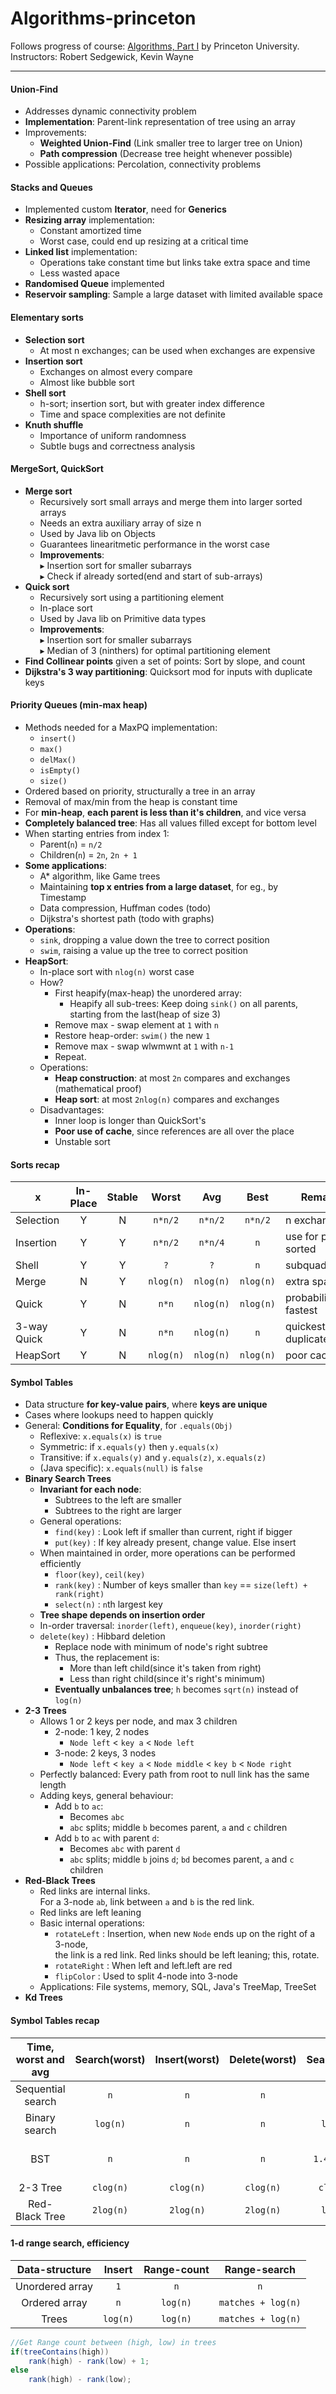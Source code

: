 # Algorithms-princeton
Follows progress of course: 
[Algorithms, Part I](https://www.coursera.org/learn/algorithms-part1)  by Princeton University.
<br>Instructors: Robert Sedgewick, Kevin Wayne 

-----

#### Union-Find
* Addresses dynamic connectivity problem
* **Implementation**: Parent-link representation of tree using an array
* Improvements: 
    * **Weighted Union-Find** (Link smaller tree to larger tree on Union)
    * **Path compression** (Decrease tree height whenever possible)
* Possible applications: Percolation, connectivity problems

#### Stacks and Queues
* Implemented custom **Iterator**, need for **Generics**
* **Resizing array** implementation:
    * Constant amortized time
    * Worst case, could end up resizing at a critical time 
* **Linked list** implementation: 
    * Operations take constant time but links take extra space and time
    * Less wasted apace
* **Randomised Queue** implemented
* **Reservoir sampling**: Sample a large dataset with limited available space

#### Elementary sorts
* **Selection sort**
    * At most n exchanges; can be used when exchanges are expensive
* **Insertion sort**
    * Exchanges on almost every compare
    * Almost like bubble sort
* **Shell sort**
    * h-sort; insertion sort, but with greater index difference
    * Time and space complexities are not definite
* **Knuth shuffle**
    * Importance of uniform randomness
    * Subtle bugs and correctness analysis

#### MergeSort, QuickSort
* **Merge sort**
    * Recursively sort small arrays and merge them into larger sorted arrays
    * Needs an extra auxiliary array of size n
    * Used by Java lib on Objects
    * Guarantees linearitmetic performance in the worst case
    * **Improvements**: 
        <br>&#x25B8; Insertion sort for smaller subarrays 
        <br>&#x25B8; Check if already sorted(end and start of sub-arrays)
* **Quick sort**
    * Recursively sort using a partitioning element
    * In-place sort
    * Used by Java lib on Primitive data types 
    * **Improvements**: 
        <br>&#x25B8; Insertion sort for smaller subarrays 
        <br>&#x25B8; Median of 3 (ninthers) for optimal partitioning element
* **Find Collinear points** given a set of points: Sort by slope, and count
* **Dijkstra's 3 way partitioning**: Quicksort mod for inputs with duplicate keys

#### Priority Queues (min-max heap)
* Methods needed for a MaxPQ implementation:
    * `insert()`
    * `max()`
    * `delMax()`
    * `isEmpty()`
    * `size()`
* Ordered based on priority, structurally a tree in an array
* Removal of max/min from the heap is constant time
* For **min-heap**, **each parent is less than it's children**, and vice versa
* **Completely balanced tree**: Has all values filled except for bottom level
* When starting entries from index 1:
    * Parent(`n`) = `n/2`
    * Children(`n`) = `2n`, `2n + 1`
* **Some applications**: 
    * A* algorithm, like Game trees 
    * Maintaining **top x entries from a large dataset**, for eg., by Timestamp
    * Data compression, Huffman codes (todo)
    * Dijkstra's shortest path (todo with graphs)
* **Operations**: 
    * `sink`, dropping a value down the tree to correct position
    * `swim`, raising a value up the tree to correct position
* **HeapSort**:
    * In-place sort with `nlog(n)` worst case
    * How?
        * First heapify(max-heap) the unordered array:
            *  Heapify all sub-trees: Keep doing `sink()` on all parents, starting from the last(heap of size 3)
        * Remove max - swap element at `1` with `n`
        * Restore heap-order: `swim()` the new `1`
        * Remove max - swap wlwmwnt at `1` with `n-1`
        * Repeat.
    * Operations:
        * **Heap construction**: at most `2n` compares and exchanges (mathematical proof)
        * **Heap sort**: at most `2nlog(n)` compares and exchanges
    * Disadvantages:
        * Inner loop is longer than QuickSort's
        * **Poor use of cache**, since references are all over the place
        * Unstable sort
        
        
#### Sorts recap

| x | In-Place | Stable | Worst | Avg | Best | Remarks |
|-----|:---:|:---:|:---:|:---:|:---:|---|
|Selection| Y   | N | `n*n/2` | `n*n/2` | `n*n/2` | n exchanges |
|Insertion| Y   | Y | `n*n/2` | `n*n/4` | `n` | use for partially sorted |
|Shell| Y | Y | `?` | `?` | `n` | subquadratic |
|Merge| N       | Y | `nlog(n)` | `nlog(n)` | `nlog(n)` | extra space |
|Quick| Y       | N | `n*n` | `nlog(n)` | `nlog(n)` | probabilistically fastest |
|3-way Quick| Y | N | `n*n` | `nlog(n)` | `n` | quickest with duplicates |
|HeapSort| Y | N | `nlog(n)` | `nlog(n)` | `nlog(n)` | poor caching |

#### Symbol Tables
* Data structure **for key-value pairs**, where **keys are unique**
* Cases where lookups need to happen quickly
* General: **Conditions for Equality**, for `.equals(Obj)`
    * Reflexive: `x.equals(x)` is `true`
    * Symmetric: if `x.equals(y)` then `y.equals(x)`
    * Transitive: if `x.equals(y)` and `y.equals(z)`, `x.equals(z)`
    * (Java specific): `x.equals(null)` is `false`
* **Binary Search Trees**
    * **Invariant for each node**: 
        * Subtrees to the left are smaller
        * Subtrees to the right are larger
    * General operations:
        * `find(key)` : Look left if smaller than current, right if bigger
        * `put(key)` : If key already present, change value. Else insert
    * When maintained in order, more operations can be performed efficiently
        * `floor(key)`, `ceil(key)`
        * `rank(key)` : Number of keys smaller than `key` == `size(left) + rank(right)`
        * `select(n)` : `n`th largest key
    * **Tree shape depends on insertion order**
    * In-order traversal: `inorder(left)`, `enqueue(key)`, `inorder(right)`
    * `delete(key)` : Hibbard deletion
        * Replace node with minimum of node's right subtree
        * Thus, the replacement is:
            * More than left child(since it's taken from right) 
            * Less than right child(since it's right's minimum)
        * **Eventually unbalances tree**; `h` becomes `sqrt(n)` instead of `log(n)`
*   **2-3 Trees**
    * Allows 1 or 2 keys per node, and max 3 children
        * 2-node: 1 key, 2 nodes
            * `Node left` < `key a` < `Node left`
        * 3-node: 2 keys, 3 nodes
            * `Node left` < `key a` < `Node middle` < `key b` < `Node right` 
    * Perfectly balanced: Every path from root to null link has the same length
    * Adding keys, general behaviour:
        * Add `b` to `ac`: 
            * Becomes `abc` 
            * `abc` splits; middle `b` becomes parent, `a` and `c` children
        * Add `b` to `ac` with parent `d`: 
            * Becomes `abc` with parent `d`
            * `abc` splits; middle `b` joins `d`; `bd` becomes parent, `a` and `c` children
*   **Red-Black Trees**
    * Red links are internal links. <br>For a 3-node `ab`, link between
      `a` and `b` is the red link.
    * Red links are left leaning
    * Basic internal operations: 
        * `rotateLeft` : Insertion, when new `Node` ends up on the right of a 3-node,
          <br>the link is a red link. Red links should be left leaning; this, rotate.
        * `rotateRight` : When left and left.left are red
        * `flipColor` : Used to split 4-node into 3-node
    * Applications: File systems, memory, SQL, Java's TreeMap, TreeSet
*   **Kd Trees**

#### Symbol Tables recap

|Time, worst and avg|Search(worst)|Insert(worst)|Delete(worst)|Search(avg)|Insert(avg)|Delete(avg)|Remarks|
|:---:|:---:|:---:|:---:|:---:|:---:|:---:|:---:|
|Sequential search|`n`|`n`|`n`|`n/2`|`n`| `n/2`| Insert indicates search(miss)|
|Binary search|`log(n)`|`n`|`n`|`log(n)`|`n/2`|`n/2`|Array resizing to be considered|
|BST|`n`|`n`|`n`|`1.4log(n)`|`n/2`|`?`|Deletion/insertion order affects complexity|
|2-3 Tree|`clog(n)`|`clog(n)`|`clog(n)`|`clog(n)`|`clog(n)`|`clog(n)`|Always balanced|
|Red-Black Tree|`2log(n)`|`2log(n)`|`2log(n)`|`log(n)`|`log(n)`|`log(n)`|Impl of 2-3 Tree|

#### 1-d range search, efficiency

|Data-structure|Insert|Range-count|Range-search|
|:---:|:---:|:---:|:---:|
|Unordered array|`1`|`n`|`n`|
|Ordered array|`n`|`log(n)`|`matches + log(n)`|
|Trees|`log(n)`|`log(n)`|`matches + log(n)`| 
```java
//Get Range count between (high, low) in trees 
if(treeContains(high))
    rank(high) - rank(low) + 1;
else
    rank(high) - rank(low);
```

